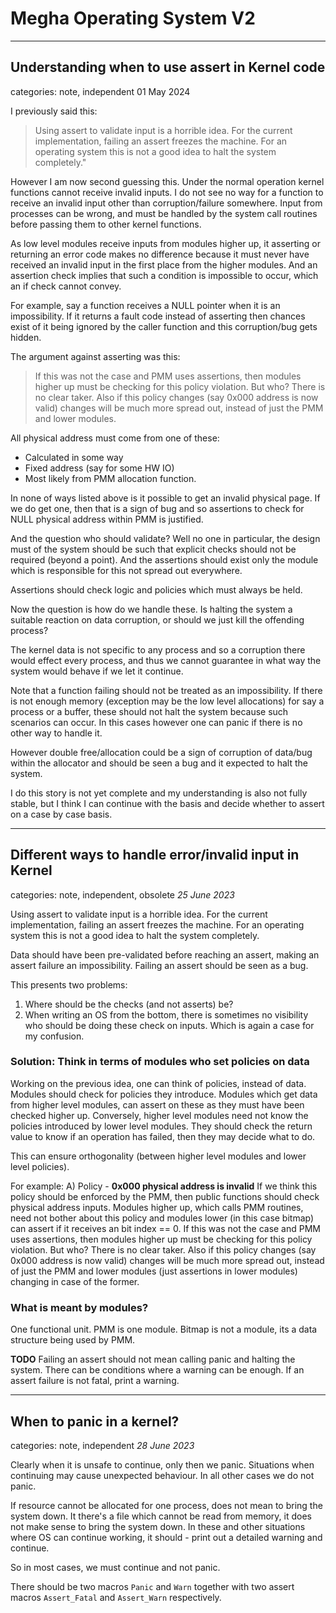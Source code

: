 # Megha Operating System V2
------------------------------------------------------------------------------

##  Understanding when to use assert in Kernel code
categories: note, independent
01 May 2024

I previously said this:
> Using assert to validate input is a horrible idea. For the current implementation, failing an 
> assert freezes the machine. For an operating system this is not a good idea to halt the system 
> completely."

However I am now second guessing this. Under the normal operation kernel functions cannot receive
invalid inputs. I do not see no way for a function to receive an invalid input other than
corruption/failure somewhere. Input from processes can be wrong, and must be handled by the system 
call routines before passing them to other kernel functions.

As low level modules receive inputs from modules higher up, it asserting or returning an error code 
makes no difference because it must never have received an invalid input in the first place from the
higher modules. And an assertion check implies that such a condition is impossible to occur, which
an if check cannot convey.

For example, say a function receives a NULL pointer when it is an impossibility. If it returns a 
fault code instead of asserting then chances exist of it being ignored by the caller function and
this corruption/bug gets hidden.

The argument against asserting was this:
> If this was not the case and PMM uses assertions, then modules higher up must be checking for this
> policy violation. But who? There is no clear taker. 
> Also if this policy changes (say 0x000 address is now valid) changes will be much more spread out,
> instead of just the PMM and lower modules.

All physical address must come from one of these:
* Calculated in some way
* Fixed address (say for some HW IO)
* Most likely from PMM allocation function.

In none of ways listed above is it possible to get an invalid physical page. If we do get one, then
that is a sign of bug and so assertions to check for NULL physical address within PMM is justified.

And the question who should validate? Well no one in particular, the design must of the system
should be such that explicit checks should not be required (beyond a point). And the assertions
should exist only the module which is responsible for this not spread out everywhere.

Assertions should check logic and policies which must always be held.

Now the question is how do we handle these. Is halting the system a suitable reaction on data
corruption, or should we just kill the offending process?

The kernel data is not specific to any process and so a corruption there would effect every process,
and thus we cannot guarantee in what way the system would behave if we let it continue.

Note that a function failing should not be treated as an impossibility. If there is not enough
memory (exception may be the low level allocations) for say a process or a buffer, these should not
halt the system because such scenarios can occur. In this cases however one can panic if there is no
other way to handle it.

However double free/allocation could be a sign of corruption of data/bug within the allocator and 
should be seen a bug and it expected to halt the system.

I do this story is not yet complete and my understanding is also not fully stable, but I think I can
continue with the basis and decide whether to assert on a case by case basis.

------------------------------------------------------------------------------

##  Different ways to handle error/invalid input in Kernel
categories: note, independent, obsolete
_25 June 2023_

Using assert to validate input is a horrible idea. For the current implementation, failing an assert
freezes the machine. For an operating system this is not a good idea to halt the system completely.

Data should have been pre-validated before reaching an assert, making an assert failure an
impossibility. Failing an assert should be seen as a bug.

This presents two problems:
1. Where should be the checks (and not asserts) be?
2. When writing an OS from the bottom, there is sometimes no visibility who should be doing these
   check on inputs. Which is again a case for my confusion.

### Solution: Think in terms of modules who set policies on data

Working on the previous idea, one can think of policies, instead of data. Modules should check for
policies they introduce. Modules which get data from higher level modules, can assert on these as
they must have been checked higher up. Conversely, higher level modules need not know the policies
introduced by lower level modules. They should check the return value to know if an operation has
failed, then they may decide what to do.

This can ensure orthogonality (between higher level modules and lower level policies).

For example:
A) Policy - **0x000 physical address is invalid**
If we think this policy should be enforced by the PMM, then public functions should check physical
address inputs. Modules higher up, which calls PMM routines, need not bother about this policy and
modules lower (in this case bitmap) can assert if it receives an bit index == 0.
If this was not the case and PMM uses assertions, then modules higher up must be checking for this
policy violation. But who? There is no clear taker. Also if this policy changes (say 0x000 address
is now valid) changes will be much more spread out, instead of just the PMM and lower modules (just
assertions in lower modules) changing in case of the former.

### What is meant by modules?

One functional unit. PMM is one module. Bitmap is not a module, its a data structure being used by
PMM.

**TODO**
Failing an assert should not mean calling panic and halting the system. There can be conditions
where a warning can be enough. If an assert failure is not fatal, print a warning.

------------------------------------------------------------------------------

## When to panic in a kernel?
categories: note, independent
_28 June 2023_

Clearly when it is unsafe to continue, only then we panic. Situations when continuing may cause
unexpected behaviour. In all other cases we do not panic.

If resource cannot be allocated for one process, does not mean to bring the system down. It there's
a file which cannot be read from memory, it does not make sense to bring the system down. In these
and other situations where OS can continue working, it should - print out a detailed warning and
continue.

So in most cases, we must continue and not panic.

There should be two macros `Panic` and `Warn` together with two assert macros `Assert_Fatal` and
`Assert_Warn` respectively.
